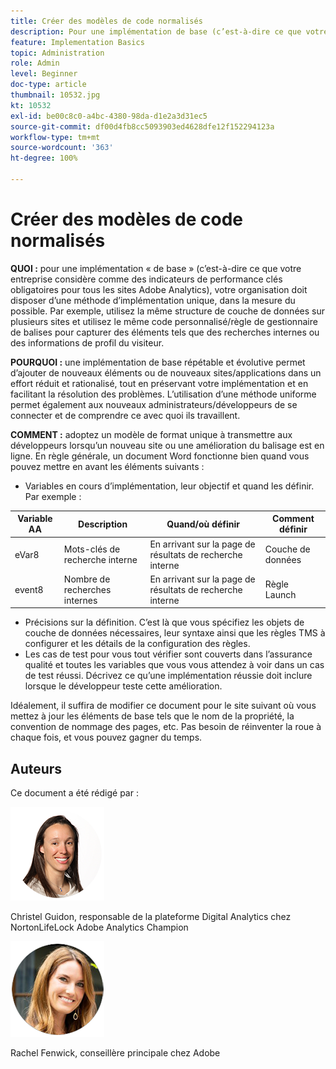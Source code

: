 ```yaml
---
title: Créer des modèles de code normalisés
description: Pour une implémentation de base (c’est-à-dire ce que votre entreprise considère comme des indicateurs de performance clés obligatoires pour tous les sites Adobe Analytics), votre organisation doit disposer d’une méthode d’implémentation unique, dans la mesure du possible.
feature: Implementation Basics
topic: Administration
role: Admin
level: Beginner
doc-type: article
thumbnail: 10532.jpg
kt: 10532
exl-id: be00c8c0-a4bc-4380-98da-d1e2a3d31ec5
source-git-commit: df00d4fb8cc5093903ed4628dfe12f152294123a
workflow-type: tm+mt
source-wordcount: '363'
ht-degree: 100%

---
```


# Créer des modèles de code normalisés

**QUOI :** pour une implémentation « de base » (c’est-à-dire ce que votre entreprise considère comme des indicateurs de performance clés obligatoires pour tous les sites Adobe Analytics), votre organisation doit disposer d’une méthode d’implémentation unique, dans la mesure du possible. Par exemple, utilisez la même structure de couche de données sur plusieurs sites et utilisez le même code personnalisé/règle de gestionnaire de balises pour capturer des éléments tels que des recherches internes ou des informations de profil du visiteur.

**POURQUOI :** une implémentation de base répétable et évolutive permet d’ajouter de nouveaux éléments ou de nouveaux sites/applications dans un effort réduit et rationalisé, tout en préservant votre implémentation et en facilitant la résolution des problèmes. L’utilisation d’une méthode uniforme permet également aux nouveaux administrateurs/développeurs de se connecter et de comprendre ce avec quoi ils travaillent.

**COMMENT :** adoptez un modèle de format unique à transmettre aux développeurs lorsqu’un nouveau site ou une amélioration du balisage est en ligne. En règle générale, un document Word fonctionne bien quand vous pouvez mettre en avant les éléments suivants :

* Variables en cours d’implémentation, leur objectif et quand les définir. Par exemple :

| Variable AA | Description | Quand/où définir | Comment définir |
|--- |--- |--- |--- |
| eVar8 | Mots-clés de recherche interne | En arrivant sur la page de résultats de recherche interne | Couche de données |
| event8 | Nombre de recherches internes | En arrivant sur la page de résultats de recherche interne | Règle Launch |

* Précisions sur la définition. C’est là que vous spécifiez les objets de couche de données nécessaires, leur syntaxe ainsi que les règles TMS à configurer et les détails de la configuration des règles.
* Les cas de test pour vous tout vérifier sont couverts dans l’assurance qualité et toutes les variables que vous vous attendez à voir dans un cas de test réussi. Décrivez ce qu’une implémentation réussie doit inclure lorsque le développeur teste cette amélioration.

Idéalement, il suffira de modifier ce document pour le site suivant où vous mettez à jour les éléments de base tels que le nom de la propriété, la convention de nommage des pages, etc. Pas besoin de réinventer la roue à chaque fois, et vous pouvez gagner du temps.

## Auteurs

Ce document a été rédigé par :

![Christel Guidon](assets/Christel-Headshot-150.png)

Christel Guidon, responsable de la plateforme Digital Analytics chez NortonLifeLock
Adobe Analytics Champion

![Rachel Fenwick](assets/Rachel-Fenwick-150.png)

Rachel Fenwick, conseillère principale chez Adobe
